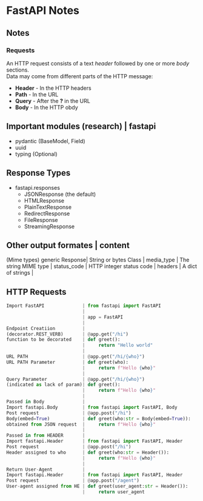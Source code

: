 # FastAPI Notes
## Notes
### Requests
  An HTTP request consists of a text _header_ followed by one or more _body_ sections.  
  Data may come from different parts of the HTTP message:
  * **Header** - In the HTTP headers
  * **Path** - In the URL
  * **Query** - After the **?** in the URL
  * **Body** - In the HTTP obdy

## Important modules (research) | fastapi
 * pydantic (BaseModel, Field)
 * uuid
 * typing (Optional)

## Response Types  
 * fastapi.responses
   * JSONResponse (the default)
   * HTMLResponse
   * PlainTextResponse
   * RedirectResponse
   * FileResponse
   * StreamingResponse

## Other output formates        | content
(Mime types) generic Response|   String or bytes
Class                        | media_type
                             |   The string MIME type
                             | status_code
                             |   HTTP integer status code
                             | headers
                             |   A dict of strings
                             |

## HTTP Requests
```python
Import FastAPI              | from fastapi import FastAPI
                            | 
                            | app = FastAPI
                            | 
Endpoint Creatiion          |
(decorator.REST_VERB)       | @app.get("/hi")
function to be decorated    | def greet():
                            |     return "Hello world"
                            | 
URL PATH                    | @app.get("/hi/{who}")
URL PATH Parameter          | def greet(who):
                            |     return f"Hello {who}"
                            | 
Query Parameter             | @app.get("/hi/{who}")
(indicated as lack of param)| def greet():
                            |     return f"Hello {who}"
                            | 
Passed in Body              | 
Import fastapi.Body         | from fastapi import FastAPI, Body
Post request                | @app.post("/hi")
Body(embed=True)            | def greet(who:str = Body(embed=True)):
obtained from JSON request  |     return f"Hello {who}"
                            | 
Passed in from HEADER       | 
Import fastapi.Header       | from fastapi import FastAPI, Header
Post request                | @app.post("/hi")
Header assigned to who      | def greet(who:str = Header()):
                            |     return f"Hello {who}"
                            | 
Return User-Agent           | 
Import fastapi.Header       | from fastapi import FastAPI, Header
Post request                | @app.post("/agent")
User-agent assigned from HE | def greet(user_agent:str = Header()):
                            |     return user_agent
